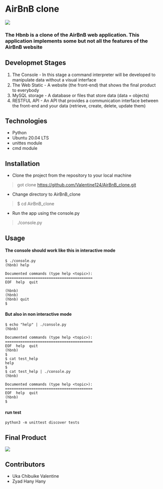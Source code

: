 # AirBnB clone

<img src="https://s3.amazonaws.com/alx-intranet.hbtn.io/uploads/medias/2018/6/65f4a1dd9c51265f49d0.png?X-Amz-Algorithm=AWS4-HMAC-SHA256&X-Amz-Credential=AKIARDDGGGOUSBVO6H7D%2F20231205%2Fus-east-1%2Fs3%2Faws4_request&X-Amz-Date=20231205T214926Z&X-Amz-Expires=86400&X-Amz-SignedHeaders=host&X-Amz-Signature=ba160e98823fec848676dafe0f4d81f400aac3c0a6b9087fc022def26c73befb">

### The Hbnb is a clone of the AirBnB web application. This application implements some but not all the features of the AirBnB website

## Developmet Stages
1. The Console
        - In this stage a command interpreter will be developed to manipulate data without a visual interface
2. The Web Static
        - A website (the front-end) that shows the final product to everybody
3. MySQL storage
        - A database or files that store data (data = objects)
4. RESTFUL API
        - An API that provides a communication interface between the front-end and your data (retrieve, create, delete, update them)

## Technologies
- Python
- Ubuntu 20.04 LTS
- unittes module
- cmd module

## Installation
- Clone the project from the repository to your local machine
> got clone https://github.com/Valentine124/AirBnB_clone.git
- Change directory to AirBnB_clone
> $ cd AirBnB_clone
- Run the app using the console.py
> ./console.py

## Usage
#### The console should work like this in interactive mode
```
$ ./console.py
(hbnb) help

Documented commands (type help <topic>):
========================================
EOF  help  quit

(hbnb)
(hbnb)
(hbnb) quit
$
```
#### But also in non interactive mode
```
$ echo "help" | ./console.py
(hbnb)

Documented commands (type help <topic>):
========================================
EOF  help  quit
(hbnb)
$
$ cat test_help
help
$
$ cat test_help | ./console.py
(hbnb)

Documented commands (type help <topic>):
========================================
EOF  help  quit
(hbnb)
$
```

#### run test
```
python3 -m unittest discover tests
```

## Final Product
<img src="https://s3.amazonaws.com/alx-intranet.hbtn.io/uploads/medias/2020/9/fe2e3e7701dec72ce612472dab9bb55fe0e9f6d4.png?X-Amz-Algorithm=AWS4-HMAC-SHA256&X-Amz-Credential=AKIARDDGGGOUSBVO6H7D%2F20231206%2Fus-east-1%2Fs3%2Faws4_request&X-Amz-Date=20231206T052759Z&X-Amz-Expires=86400&X-Amz-SignedHeaders=host&X-Amz-Signature=fbacb526792473e1e3e883e91997b857d9467acb7a1196a92b58980464b63adc">

## Contributors
- Uka Chibuike Valentine
- Zyad Hany Hany
